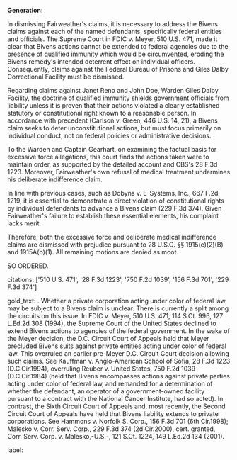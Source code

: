 **Generation:**

In dismissing Fairweather's claims, it is necessary to address the Bivens claims against each of the named defendants, specifically federal entities and officials. The Supreme Court in FDIC v. Meyer, 510 U.S. 471, made it clear that Bivens actions cannot be extended to federal agencies due to the presence of qualified immunity which would be circumvented, eroding the Bivens remedy's intended deterrent effect on individual officers. Consequently, claims against the Federal Bureau of Prisons and Giles Dalby Correctional Facility must be dismissed.

Regarding claims against Janet Reno and John Doe, Warden Giles Dalby Facility, the doctrine of qualified immunity shields government officials from liability unless it is proven that their actions violated a clearly established statutory or constitutional right known to a reasonable person. In accordance with precedent (Carlson v. Green, 446 U.S. 14, 21), a Bivens claim seeks to deter unconstitutional actions, but must focus primarily on individual conduct, not on federal policies or administrative decisions.

To the Warden and Captain Gearhart, on examining the factual basis for excessive force allegations, this court finds the actions taken were to maintain order, as supported by the detailed account and CBS's 28 F.3d 1223. Moreover, Fairweather's own refusal of medical treatment undermines his deliberate indifference claim.

In line with previous cases, such as Dobyns v. E-Systems, Inc., 667 F.2d 1219, it is essential to demonstrate a direct violation of constitutional rights by individual defendants to advance a Bivens claim (229 F.3d 374). Given Fairweather's failure to establish these essential elements, his complaint lacks merit.

Therefore, both the excessive force and deliberate medical indifference claims are dismissed with prejudice pursuant to 28 U.S.C. §§ 1915(e)(2)(B) and 1915A(b)(1). All remaining motions are denied as moot.

SO ORDERED.

citations: ['510 U.S. 471', '28 F.3d 1223', '750 F.2d 1039', '156 F.3d 701', '229 F.3d 374']

gold_text: . Whether a private corporation acting under color of federal law may be subject to a Bivens claim is unclear. There is currently a split among the circuits on this issue. In FDIC v. Meyer, 510 U.S. 471, 114 S.Ct. 996, 127 L.Ed.2d 308 (1994), the Supreme Court of the United States declined to extend Bivens actions to agencies of the federal government. In the wake of the Meyer decision, the D.C. Circuit Court of Appeals held that Meyer precluded Bivens suits against private entities acting under color of federal law. This overruled an earlier pre-Meyer D.C. Circuit Court decision allowing such claims. See Kauffman v. Anglo-American School of Sofia, 28 F.3d 1223 (D.C.Cir.1994), overruling Reuber v. United States, 750 F.2d 1039 (D.C.Cir.1984) (held that Bivens encompasses actions against private parties acting under color of federal law, and remanded for a determination of whether the defendant, an operator of a government-owned facility pursuant to a contract with the National Cancer Institute, had so acted). In contrast, the Sixth Circuit Court of Appeals and, most recently, the Second Circuit Court of Appeals have held that Bivens liability extends to private corporations. See Hammons v. Norfolk S. Corp., 156 F.3d 701 (6th Cir.1998); Malesko v. Corr. Serv. Corp., 229 F.3d 374 (2d Cir.2000), cert. granted, Corr. Serv. Corp. v. Malesko,-U.S.-, 121 S.Ct. 1224, 149 L.Ed.2d 134 (2001).

label: 